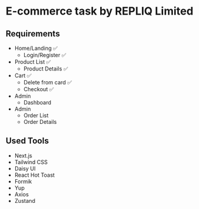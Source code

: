 # E-commerce task by REPLIQ Limited

## Requirements

- Home/Landing ✅
  - Login/Register ✅
- Product List ✅
  - Product Details ✅
- Cart ✅
  - Delete from card ✅
  - Checkout ✅
- Admin
  - Dashboard
- Admin
  - Order List
  - Order Details

## Used Tools

- Next.js
- Tailwind CSS
- Daisy UI
- React Hot Toast
- Formik
- Yup
- Axios
- Zustand
